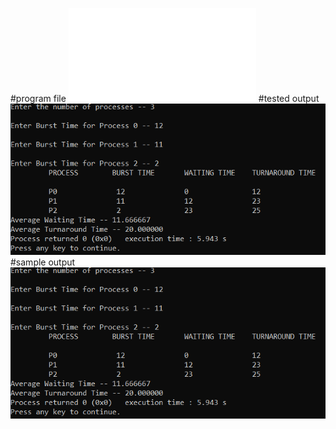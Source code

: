 #program file
![program file](fcfs_22'552.c)
#tested output
![tested output](testedoutput.png)
#sample output
![sample output](sampleoutput.png)
